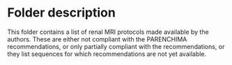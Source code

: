 # Folder description
This folder contains a list of renal MRI protocols made available by the authors. These are either not compliant with the PARENCHIMA recommendations, or only partially compliant with the recommendations, or they list sequences for which recommendations are not yet available.
